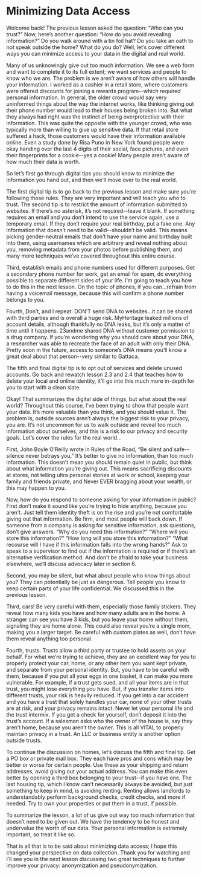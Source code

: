 # Minimizing Data Access

Welcome back! The previous lesson asked the question: “Who can you trust?” Now,
here’s another question: “How do you avoid revealing information?” Do you walk
around with a tin foil hat? Do you take an oath to not speak outside the home?
What do you do? Well, let’s cover different ways you can minimize access to your
data in the digital and real world.

Many of us unknowingly give out too much information. We see a web form and
want to complete it to its full extent; we want services and people to know who we
are. The problem is we aren’t aware of how others will handle your information. I worked as a cashier in a retail store,
where customers were offered discounts for joining a rewards program--which
required personal information. In general, the older crowd would say very
uninformed things about the way the internet works, like thinking giving out their
phone number would lead to their houses being broken into. But what they
always had right was the instinct of being overprotective with their information.
This was quite the opposite with the younger crowd, who was typically more than
willing to give up sensitive data. If that retail store suffered a hack, those
customers would have their information available online. Even a study done by
Risa Puno in New York found people were okay handing over the last 4 digits of
their social, face pictures, and even their fingerprints for a cookie--yes a cookie!
Many people aren’t aware of how much their data is worth.

So let’s first go through digital tips you should know to minimize the information
you hand out, and then we’ll move over to the real world.

The first digital tip is to go back to the previous lesson and make sure you’re
following those rules. They are very important and will teach you who to trust.
The second tip is to restrict the amount of information submitted to websites. If
there’s no asterisk, it’s not required--leave it blank. If something requires an email
and you don’t intend to use the service again, use a temporary email. If they don’t
require your real birthday, put a fake one. Any information that doesn’t need to
be valid--shouldn’t be valid. This means picking gender-neutral emails that don’t
have your name and birthday built into them, using usernames which are
arbitrary and reveal nothing about you, removing metadata from your photos
before publishing them, and many more techniques we’ve covered throughout
this entire course.

Third, establish emails and phone numbers used for different purposes. Get a
secondary phone number for work, get an email for spam, do everything possible
to separate different sides of your life. I’m going to teach you how to do this in the
next lesson. On the topic of phones, if you can...refrain from having a voicemail
message, because this will confirm a phone number belongs to you.

Fourth, Don’t, and I repeat: DON’T send DNA to websites...it can be shared with
third parties and is overall a huge risk. MyHeritage leaked millions of account
details, although thankfully no DNA leaks, but it’s only a matter of time until it
happens. 23andme shared DNA without customer permission to a drug company.
If you’re wondering why you should care about your DNA, a researcher was able
to recreate the face of an adult with only their DNA. Pretty soon in the future,
access to someone’s DNA means you’ll know a great deal about that person--very
similar to Gattaca.

The fifth and final digital tip is to opt out of services and delete unused accounts.
Go back and rewatch lesson 2.3 and 2.4 that teaches how to delete your local and
online identity, it’ll go into this much more in-depth for you to start with a clean slate.

Okay! That summarizes the digital side of things, but what about the real world?
Throughout this course, I’ve been trying to show that people want your data. It’s
more valuable than you think, and you should value it. The problem is, outside
sources aren’t always the biggest risk to your privacy, you are. It’s not uncommon
for us to walk outside and reveal too much information about ourselves, and this
is a risk to our privacy and security goals. Let’s cover the rules for the real world...

First, John Boyle O’Reilly wrote in Rules of the Road, “Be silent and safe--silence
never betrays you.” It’s better to give no information, than too much information.
This doesn’t mean you should remain quiet in public, but think about what
information you’re giving out. This means sacrificing discounts at stores, not
telling ultra personal stories at work or school, keeping your family and friends
private, and Never EVER bragging about your wealth, or this may happen to you.

Now, how do you respond to someone asking for your information in public? First
don’t make it sound like you’re trying to hide anything, because you aren’t. Just
tell them identity theft is on the rise and you’re not comfortable giving out that
information. Be firm, and most people will back down. If someone from a company
is asking for sensitive information, ask questions, don’t give answers. “Why do you
need this information?” “Where will you store this information?” “How long will you
store this information?” “What recourse will I have if this information falls into the
wrong hands?” Ask to speak to a supervisor to find out if the information is
required or if there’s an alternative verification method. And don’t be afraid to
take your business elsewhere, we’ll discuss advocacy later in section 6.

Second, you may be silent, but what about people who know things about you?
They can potentially be just as dangerous. Tell people you know to keep certain
parts of your life confidential. We discussed this in the previous lesson.

Third, cars! Be very careful with them, especially those family stickers. They reveal
how many kids you have and how many adults are in the home. A stranger can
see you have 3 kids, but you leave your home without them, signaling they are
home alone. This could also reveal you’re a single mom, making you a larger
target. Be careful with custom plates as well, don’t have them reveal anything too
personal.

Fourth, trusts. Trusts allow a third party or trustee to hold assets on your behalf.
For what we’re trying to achieve, they are an excellent way for you to properly
protect your car, home, or any other item you want kept private, and separate
from your personal identity. But, you have to be careful with them, because if you
put all your eggs in one basket, it can make you more vulnerable. For example, if
a trust gets sued, and all your items are in that trust, you might lose everything
you have. But, if you transfer items into different trusts, your risk is heavily
reduced. If you get into a car accident and you have a trust that solely handles
your car, none of your other trusts are at risk, and your privacy remains intact.
Never let your personal life and the trust intermix. If you get a check for yourself,
don’t deposit it into the trust’s account. If a salesman asks who the owner of the
house is, say they aren’t home, because you aren’t the owner. This is all VITAL to
properly maintain privacy in a trust. An LLC or business entity is another option outside trusts.

To continue the discussion on homes, let’s discuss the fifth and final tip. Get a PO
box or private mail box. They each have pros and cons which may be better or
worse for certain people. Use these as your shipping and return addresses, avoid
giving out your actual address. You can make this even better by opening a third
box belonging to your trust--if you have one. The last housing tip, which I know
can’t necessarily always be avoided, but just something to keep in mind, is
avoiding renting. Renting allows landlords to understandably perform background
checks, credit checks, and more if needed. Try to own your properties or put
them in a trust, if possible.

To summarize the lesson, a lot of us give out way too much information that
doesn’t need to be given out. We have the tendency to be honest and undervalue
the worth of our data. Your personal information is extremely important, so treat
it like so.

That is all that is to be said about minimizing data access; I hope this changed
your perspective on data collection. Thank you for watching and I’ll see you in the
next lesson discussing two great techniques to further improve your privacy:
anonymization and pseudonymization.
